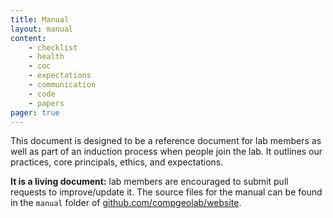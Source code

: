 ```yaml
---
title: Manual
layout: manual
content:
    - checklist
    - health
    - coc
    - expectations
    - communication
    - code
    - papers
pager: true
---
```


This document is designed to be a reference document for lab members as well as part of
an induction process when people join the lab. It outlines our practices, core
principals, ethics, and expectations.

**It is a living document:** lab members are encouraged to submit pull requests to
improve/update it.
The source files for the manual can be found in the `manual` folder of
[github.com/compgeolab/website](https://github.com/compgeolab/website).
